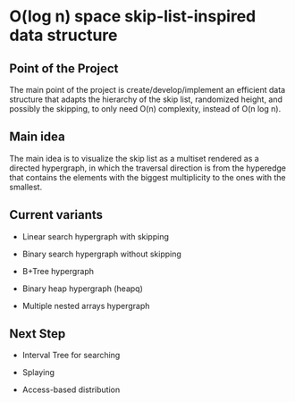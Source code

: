 # O(log n) space skip-list-inspired data structure

## Point of the Project

The main point of the project is create/develop/implement an efficient data structure that adapts the hierarchy of the skip list, randomized height, and possibly the skipping, to only need O(n) complexity, instead of O(n log n).

## Main idea

The main idea is to visualize the skip list as a multiset rendered as a directed hypergraph, in which the traversal direction is from the hyperedge that contains the elements with the biggest multiplicity to the ones with the smallest.

## Current variants

* Linear search hypergraph with skipping

* Binary search hypergraph without skipping

* B+Tree hypergraph

* Binary heap hypergraph (heapq) 

* Multiple nested arrays hypergraph

## Next Step

* Interval Tree for searching

* Splaying

* Access-based distribution